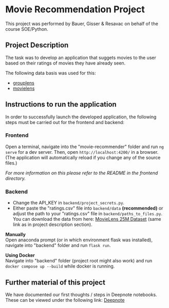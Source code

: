 # Movie Recommendation Project
This project was performed by Bauer, Gisser & Resavac on behalf of the course SOE/Python.

## Project Description
The task was to develop an application that suggets movies to the user based on their ratings of movies they have already seen.

The following data basis was used for this:
* [grouplens](https://grouplens.org/datasets/movielens/25m/)
* [movielens](https://movielens.org/)

## Instructions to run the application
In order to successfully launch the developed application, the following steps must be carried out for the frontend and backend:

### Frontend
Open a terminal, navigate into the "movie-recommender" folder and run `ng serve` for a dev server. Then, open `http://localhost:4200/` in a browser. (The application will automatically reload if you change any of the source files.)

*For more information on this please refer to the README in the frontend directory.*

### Backend
* Change the API_KEY in `backend/project_secrets.py`.
* Either paste the "ratings.csv" file into `backend/data` **(recommended)** or adjust the path to your "ratings.csv" file in `backend/paths_to_files.py`. You can download the data from here: [MovieLens 25M Dataset](https://grouplens.org/datasets/movielens/25m/) (same link as in project description section).

**Manually**<br>
Open anaconda prompt (or in which environment flask was installed), navigate into "backend" folder and run `flask run`.</br>

**Using Docker**<br>
Navigate into "backend" folder (project root might also work) and run `docker compose up --build` while docker is running.</br>

## Further material of this project
We have documented our first thoughts / steps in Deepnote notebooks. These can be viewed under the following link: [Deepnote](https://deepnote.com/workspace/fh-dqda-03406136-d2b4-4578-a026-1c3266c20c2e/project/SOEPython-b58ee753-d2eb-4fbf-a7b3-c86711836b6c/notebook/EDA-56e3bf05300541a182576fe8f80cd19b)
